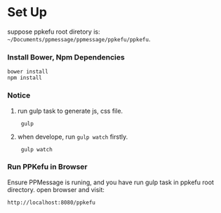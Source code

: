 # Set Up 

suppose ppkefu root diretory is: `~/Documents/ppmessage/ppmessage/ppkefu/ppkefu`.

### Install Bower, Npm Dependencies

    bower install 
    npm install 
    
### Notice

1. run gulp task to generate js, css file.
   
        gulp
       
2. when develope, run `gulp watch` firstly.
    
        gulp watch

### Run PPKefu in Browser
Ensure PPMessage is runing, and you have run gulp task in ppkefu root directory. open browser and visit:

    http://localhost:8080/ppkefu
